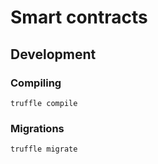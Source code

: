 # Smart contracts

## Development

### Compiling

```
truffle compile
```

### Migrations

```
truffle migrate
```
